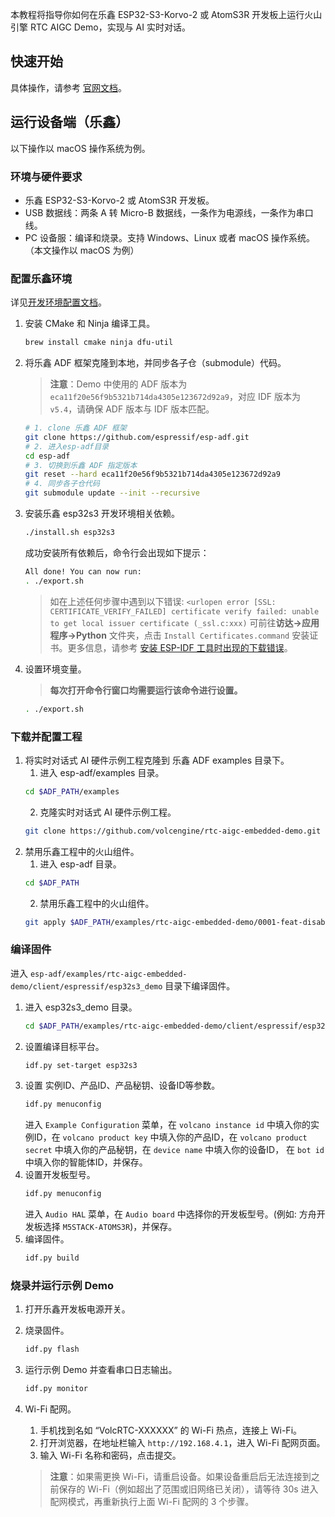 本教程将指导你如何在乐鑫 ESP32-S3-Korvo-2 或 AtomS3R 开发板上运行火山引擎 RTC AIGC Demo，实现与 AI 实时对话。

## 快速开始

具体操作，请参考 [官网文档](https://www.volcengine.com/docs/6348/1806625)。

## 运行设备端（乐鑫）

以下操作以 macOS 操作系统为例。

### 环境与硬件要求
- 乐鑫 ESP32-S3-Korvo-2 或 AtomS3R 开发板。
- USB 数据线：两条 A 转 Micro-B 数据线，一条作为电源线，一条作为串口线。
- PC 设备服：编译和烧录。支持 Windows、Linux 或者 macOS 操作系统。（本文操作以 macOS 为例）

### 配置乐鑫环境

详见[开发环境配置文档](https://docs.espressif.com/projects/esp-idf/zh_CN/stable/esp32s3/get-started/index.html)。

1. 安装 CMake 和 Ninja 编译工具。
    ```bash
    brew install cmake ninja dfu-util
    ```
2. 将乐鑫 ADF 框架克隆到本地，并同步各子仓（submodule）代码。
   > **注意**：Demo 中使用的 ADF 版本为 `eca11f20e56f9b5321b714da4305e123672d92a9`，对应 IDF 版本为 `v5.4`，请确保 ADF 版本与 IDF 版本匹配。
    ```bash
    # 1. clone 乐鑫 ADF 框架
    git clone https://github.com/espressif/esp-adf.git
    # 2. 进入esp-adf目录
    cd esp-adf
    # 3. 切换到乐鑫 ADF 指定版本
    git reset --hard eca11f20e56f9b5321b714da4305e123672d92a9
    # 4. 同步各子仓代码
    git submodule update --init --recursive
    ```
3. 安装乐鑫 esp32s3 开发环境相关依赖。
    ```bash
    ./install.sh esp32s3
    ```
    成功安装所有依赖后，命令行会出现如下提示：
    ```bash
    All done! You can now run:
    . ./export.sh
    ```    
    > 如在上述任何步骤中遇到以下错误:
    > `<urlopen error [SSL: CERTIFICATE_VERIFY_FAILED] certificate verify failed: unable to get local issuer certificate (_ssl.c:xxx)`
    > 可前往**访达->应用程序->Python** 文件夹，点击 `Install Certificates.command` 安装证书。更多信息，请参考 [安装 ESP-IDF 工具时出现的下载错误](https://github.com/espressif/esp-idf/issues/4775)。
4. 设置环境变量。
    > **每次打开命令行窗口均需要运行该命令进行设置。**
    ```bash
    . ./export.sh
    ```
### 下载并配置工程
1. 将实时对话式 AI 硬件示例工程克隆到 乐鑫 ADF examples 目录下。
   1. 进入 esp-adf/examples 目录。
    ```bash
    cd $ADF_PATH/examples
    ```
   2. 克隆实时对话式 AI 硬件示例工程。
   ```bash
   git clone https://github.com/volcengine/rtc-aigc-embedded-demo.git
   ```
2. 禁用乐鑫工程中的火山组件。
   1. 进入 esp-adf 目录。
    ```bash
    cd $ADF_PATH
    ```
   2. 禁用乐鑫工程中的火山组件。
    ```bash
    git apply $ADF_PATH/examples/rtc-aigc-embedded-demo/0001-feat-disable-volc-esp-libs.patch
    ```
### 编译固件
进入 `esp-adf/examples/rtc-aigc-embedded-demo/client/espressif/esp32s3_demo` 目录下编译固件。
1. 进入 esp32s3_demo 目录。
    ```bash
    cd $ADF_PATH/examples/rtc-aigc-embedded-demo/client/espressif/esp32s3_demo
    ```
2. 设置编译目标平台。
    ```bash
    idf.py set-target esp32s3
    ```
3. 设置 实例ID、产品ID、产品秘钥、设备ID等参数。
    ```bash
    idf.py menuconfig
    ```
    进入 `Example Configuration` 菜单，在 `volcano instance id` 中填入你的实例ID，在 `volcano product key` 中填入你的产品ID，在 `volcano product secret` 中填入你的产品秘钥，在 `device name` 中填入你的设备ID， 在 `bot id` 中填入你的智能体ID，并保存。
4. 设置开发板型号。
    ```bash
    idf.py menuconfig
    ```
    进入 `Audio HAL` 菜单，在 `Audio board` 中选择你的开发板型号。(例如: 方舟开发板选择 `M5STACK-ATOMS3R`)，并保存。
5. 编译固件。
    ```bash
    idf.py build
    ```
### 烧录并运行示例 Demo
1. 打开乐鑫开发板电源开关。
2. 烧录固件。
    ```bash
    idf.py flash
    ```
3. 运行示例 Demo 并查看串口日志输出。
    ```bash
    idf.py monitor
    ```
4. Wi-Fi 配网。
    1. 手机找到名如 “VolcRTC-XXXXXX” 的 Wi-Fi 热点，连接上 Wi-Fi。
    2. 打开浏览器，在地址栏输入 `http://192.168.4.1`，进入 Wi-Fi 配网页面。
    3. 输入 Wi-Fi 名称和密码，点击提交。

    > **注意**：如果需更换 Wi-Fi，请重启设备。如果设备重启后无法连接到之前保存的 Wi-Fi（例如超出了范围或旧网络已关闭），请等待 30s 进入配网模式，再重新执行上面 Wi-Fi 配网的 3 个步骤。